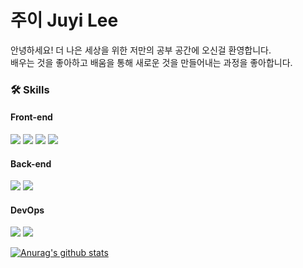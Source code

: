 # 주이 Juyi Lee

안녕하세요! 더 나은 세상을 위한 저만의 공부 공간에 오신걸 환영합니다.   
배우는 것을 좋아하고 배움을 통해 새로운 것을 만들어내는 과정을 좋아합니다.

### 🛠️ Skills
#### Front-end
<img src="https://img.shields.io/badge/HTML-purple?style=flat-square&logo=HTML5&logoColor=white"> <img src="https://img.shields.io/badge/CSS-yellow?style=flat-square&logo=CSS&logoColor=white"> <img src="https://img.shields.io/badge/Vue-green?style=flat-square&logo=Vue.js&logoColor=white"> <img src="https://img.shields.io/badge/React-red?style=flat-square&logo=React&logoColor=white">

#### Back-end
<img src="https://img.shields.io/badge/Python-3.6.8-blue?style=flat&logo=Python"> <img src="https://img.shields.io/badge/Django-3.1.1-green?style=flat&logo=Django">

#### DevOps
<img src="https://img.shields.io/badge/MySQL-4479A1?style=flat-square&logo=MySQL&logoColor=white"> <img src="https://img.shields.io/badge/Netlify-4479A9?style=flat-square&logo=Netlify&logoColor=white">

[![Anurag's github stats](https://github-readme-stats.vercel.app/api?username=juyi212&show_icons=true&theme=radical)](https://github.com/anuraghazra/github-readme-stats)
